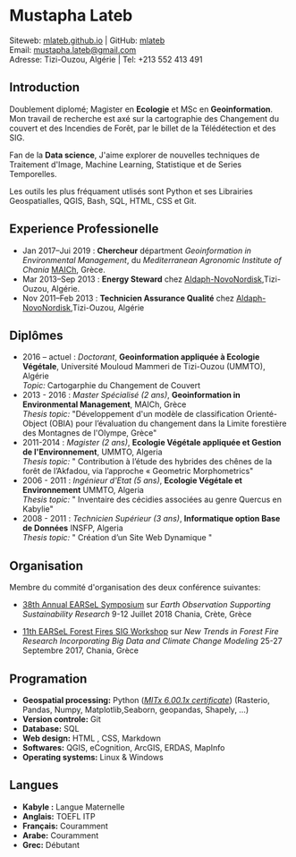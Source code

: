 Mustapha Lateb
==============

Siteweb: [mlateb.github.io][] | GitHub: [mlateb][]   
Email: <mustapha.lateb@gmail.com>  
Adresse: Tizi-Ouzou, Algérie | Tel: +213 552 413 491      

Introduction
------------   
Doublement diplomé; Magister en **Ecologie** et MSc en **Geoinformation**.  Mon travail de recherche est axé sur la cartographie  des Changement du couvert et des Incendies de Forêt, par le billet de la Télédétection et des SIG.  
  
Fan de la **Data science**, J'aime explorer de nouvelles techniques de Traitement d'Image, Machine Learning, Statistique et de Series Temporelles.  
   
Les outils les plus fréquament utlisés sont Python et ses Librairies Geospatialles, QGIS, Bash, SQL, HTML, CSS et Git.     
   
Experience Professionelle  
-------------------------   
   
* Jan 2017–Jui 2019 : **Chercheur** départment *Geoinformation in Environmental Management*, du *Mediterranean Agronomic Institute of Chania* [MAICh][], Grèce.
* Mar 2013–Sep 2013 : **Energy Steward** chez [Aldaph-NovoNordisk][],Tizi-Ouzou, Algérie.
* Nov 2011–Feb 2013 : **Technicien Assurance Qualité** chez [Aldaph-NovoNordisk][],Tizi-Ouzou, Algérie    

Diplômes
---------   
   
* 2016 – actuel : *Doctorant*, **Geoinformation appliquée à Ecologie Végétale**, Université Mouloud Mammeri de Tizi-Ouzou (UMMTO), Algérie    
*Topic:* Cartogarphie du Changement de Couvert       
* 2013 - 2016 : *Master Spécialisé (2 ans)*, **Geoinformation in Environmental Management**, MAICh, Grèce    
*Thesis topic:* "Développement d'un modèle de classification Orienté-Object (OBIA) pour l’évaluation du changement dans la Limite forestière des Montagnes de l'Olympe, Grèce"   
* 2011-2014 : *Magister (2 ans)*, **Ecologie Végétale appliquée et Gestion de l'Environnement**, UMMTO, Algeria    
*Thesis topic:* " Contribution à l’étude des hybrides des chênes de la forêt de l’Akfadou, via l’approche « Geometric Morphometrics"   
* 2006 - 2011 : *Ingénieur d'Etat (5 ans)*, **Ecologie Végétale et Environnement** UMMTO, Algeria   
*Thesis topic:* " Inventaire des cécidies associées au genre Quercus en Kabylie"   
* 2008 - 2011 : *Technicien Supérieur (3 ans)*, **Informatique option Base de Données** INSFP, Algeria   
*Thesis topic:* "  Création d’un Site Web Dynamique "   
   
Organisation
------------   
   
Membre du commité d'organisation des deux conférence suivantes:     
    
* [38th Annual EARSeL Symposium][] sur *Earth Observation Supporting Sustainability Research* 9-12 Juillet 2018 Chania, Crète, Grèce   
  
* [11th EARSeL Forest Fires SIG Workshop][] sur *New Trends in Forest Fire Research Incorporating Big Data and Climate Change Modeling* 25-27 Septembre 2017, Chania, Grèce   
      
Programation
------------   
   
* **Geospatial processing:** Python ([*MITx 6.00.1x certificate*][]) (Rasterio, Pandas, Numpy, Matplotlib,Seaborn, geopandas, Shapely, …)
* **Version controle:** Git 
* **Database:** SQL
* **Web design:** HTML , CSS, Markdown 
* **Softwares:** QGIS, eCognition,  ArcGIS, ERDAS, MapInfo
* **Operating systems:** Linux & Windows   
   
Langues
---------   
    
* **Kabyle :** Langue Maternelle
* **Anglais:** TOEFL ITP
* **Français:** Couramment 
* **Arabe:**  Couramment
* **Grec:** Débutant     


[mlateb.github.io]:https://mlateb.github.io 
[mlateb]:https://github.com/mlateb
[MustaphaLateb]:https://twitter.com/MustaphaLateb
[MAICh]:https://www.iamc.ciheam.org/ 
[Aldaph-NovoNordisk]:http://www.novonordisk.dz/about-novo-nordisk/novo-nordisk-algeria.html
[38th Annual EARSeL Symposium]:http://symposium.earsel.org/38th-symposium-Chania   
[11th EARSeL Forest Fires SIG Workshop]:http://ffsig2017.maich.gr/en/   

[*MITx 6.00.1x certificate*]:https://courses.edx.org/certificates/4356b753befc4825afcaf5649f4be6ad

